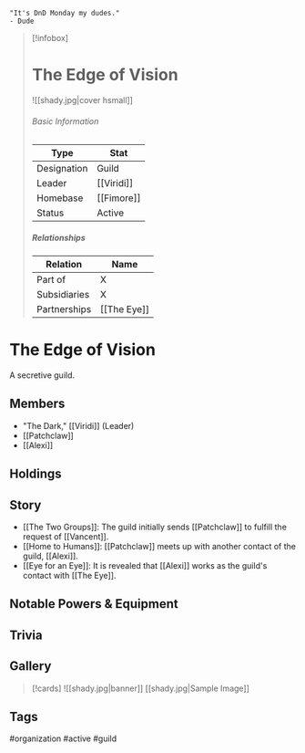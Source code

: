 	"It's DnD Monday my dudes." 
	- Dude

> [!infobox]
> # The Edge of Vision
> ![[shady.jpg|cover hsmall]]
> ###### Basic Information
> | Type | Stat |
> | ---- | ---- |
> |Designation|Guild|
> | Leader | [[Viridi]] |
> | Homebase | [[Fimore]] |
> | Status | Active |
> ##### Relationships
> | Relation | Name |
> | ---- | ---- |
> | Part of |X|
> |Subsidiaries|X |
> |Partnerships|[[The Eye]]|
# The Edge of Vision
A secretive guild.
## Members
- "The Dark," [[Viridi]] (Leader)
- [[Patchclaw]]
- [[Alexi]]
## Holdings
## Story

- [[The Two Groups]]: The guild initially sends [[Patchclaw]] to fulfill the request of [[Vancent]].
- [[Home to Humans]]: [[Patchclaw]] meets up with another contact of the guild, [[Alexi]].
- [[Eye for an Eye]]: It is revealed that [[Alexi]] works as the guild's contact with [[The Eye]].
## Notable Powers & Equipment
## Trivia

## Gallery
>[!cards]
>![[shady.jpg|banner]]
>[[shady.jpg|Sample Image]]
>

## Tags
#organization #active #guild
